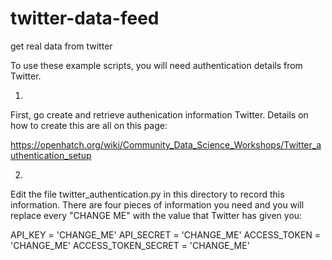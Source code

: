 # twitter-data-feed
get real data from twitter

To use these example scripts, you will need authentication details
from Twitter.

1. 

First, go create and retrieve authenication information Twitter.
Details on how to create this are all on this page:

https://openhatch.org/wiki/Community_Data_Science_Workshops/Twitter_authentication_setup

2.

Edit the file twitter_authentication.py in this directory to record
this information. There are four pieces of information you need and
you will replace every "CHANGE ME" with the value that Twitter has
given you:

API_KEY = 'CHANGE_ME'
API_SECRET = 'CHANGE_ME'
ACCESS_TOKEN = 'CHANGE_ME'
ACCESS_TOKEN_SECRET = 'CHANGE_ME'

